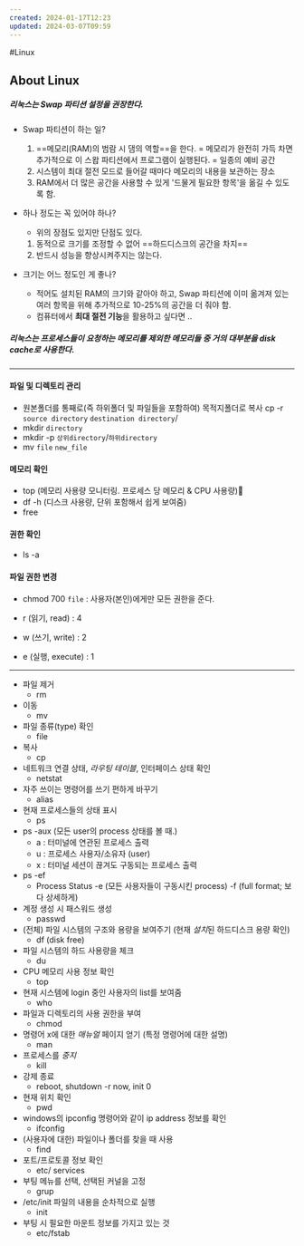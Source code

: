 ```yaml
---
created: 2024-01-17T12:23
updated: 2024-03-07T09:59
---
```

#Linux
## About Linux
##### 리눅스는 Swap 파티션 설정을 권장한다.

- Swap 파티션이 하는 일? 
	1. ==메모리(RAM)의 범람 시 댐의 역할==을 한다. = 메모리가 완전히 가득 차면 추가적으로 이 스왑 파티션에서 프로그램이 실행된다. = 일종의 예비 공간
	2. 시스템이 최대 절전 모드로 들어갈 때마다 메모리의 내용을 보관하는 장소
	3. RAM에서 더 많은 공간을 사용할 수 있게 '드물게 필요한 항목'을 옮길 수 있도록 함.

- 하나 정도는 꼭 있어야 하나?
	- 위의 장점도 있지만 단점도 있다.
	1. 동적으로 크기를 조정할 수 없어 ==하드디스크의 공간을 차지==
	2. 반드시 성능을 향상시켜주지는 않는다.

- 크기는 어느 정도인 게 좋나?
	- 적어도 설치된 RAM의 크기와 같아야 하고, Swap 파티션에 이미 옮겨져 있는 여러 항목을 위해 추가적으로 10-25%의 공간을 더 줘야 함.
	- 컴퓨터에서 **최대 절전 기능**을 활용하고 싶다면 ..

##### 리눅스는 프로세스들이 요청하는 메모리를 제외한 메모리들 중 거의 대부분을 disk cache로 사용한다.

---
#### 파일 및 디렉토리 관리
- 원본폴더를 통째로(즉 하위폴더 및 파일들을 포함하여) 목적지폴더로 복사
	cp -r `source directory` `destination directory`/
- mkdir `directory`
- mkdir -p `상위directory`/`하위directory`
- mv `file` `new_file`

#### 메모리 확인
- top (메모리 사용량 모니터링. 프로세스 당 메모리 & CPU 사용량)
- df -h (디스크 사용량, 단위 포함해서 쉽게 보여줌)
- free

#### 권한 확인
- ls -a

#### 파일 권한 변경
- chmod 700 `file` 
	: 사용자(본인)에게만 모든 권한을 준다.

- r (읽기, read) : 4
- w (쓰기, write) : 2
- e (실행, execute) : 1

---
- 파일 제거
	- rm
- 이동 
	- mv
- 파일 종류(type) 확인
	- file
- 복사
	- cp
- 네트워크 연결 상태, *라우팅 테이블*, 인터페이스 상태 확인
	- netstat
- 자주 쓰이는 명령어를 쓰기 편하게 바꾸기 
	- alias
- 현재 프로세스들의 상태 표시
	- ps
- ps -aux (모든 user의 process 상태를 볼 때.)
	- a : 터미널에 연관된 프로세스 출력
	- u : 프로세스 사용자/소유자 (user)
	- x : 터미널 세션이 끊겨도 구동되는 프로세스 출력
- ps -ef
	- Process Status -e (모든 사용자들이 구동시킨 process) -f (full format; 보다 상세하게)
- 계정 생성 시 패스워드 생성
	- passwd
- (전체) 파일 시스템의 구조와 용량을 보여주기 (현재 *설치*된 하드디스크 용량 확인)
	- df (disk free)
- 파일 시스템의 하드 사용량을 체크
	- du
- CPU 메모리 사용 정보 확인
	- top
- 현재 시스템에 login 중인 사용자의 list를 보여줌
	- who
- 파일과 디렉토리의 사용 권한을 부여
	- chmod
- 명령어 x에 대한 *매뉴얼* 페이지 얻기 (특정 명령어에 대한 설명)
	- man
- 프로세스를 *중지*
	- kill
- 강제 종료
	- reboot, shutdown -r now, init 0
- 현재 위치 확인 
	- pwd
- windows의 ipconfig 명령어와 같이 ip address 정보를 확인
	- ifconfig
- (사용자에 대한) 파일이나 폴더를 찾을 때 사용
	- find
- 포트/프로토콜 정보 확인
	- etc/ services
- 부팅 메뉴를 선택, 선택된 커널을 고정 
	- grup
- /etc/init 파일의 내용을 순차적으로 실행
	- init
- 부팅 시 필요한 마운트 정보를 가지고 있는 것
	- etc/fstab

